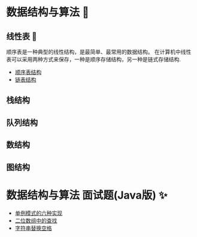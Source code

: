 # 数据结构与算法 :dizzy:
## 线性表 :ox:
顺序表是一种典型的线性结构，是最简单、最常用的数据结构。
在计算机中线性表可以采用两种方式来保存，一种是顺序存储结构，另一种是链式存储结构.

- [顺序表结构](/src/dataStructure/orderList/README.md)
- [链表结构](/src/dataStructure/linkedList/README.md)

## 栈结构

## 队列结构

## 数结构

## 图结构

# 数据结构与算法 面试题(Java版) :sparkles:

- [单例模式的六种实现](src/review02)
- [二位数组中的查找](src/review03)
- [字符串替换空格](src/review04)
